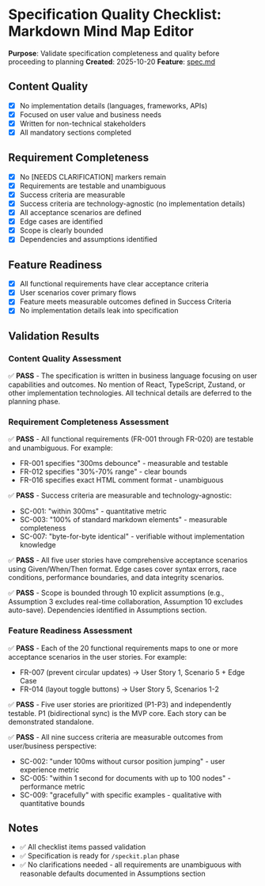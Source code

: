 # Specification Quality Checklist: Markdown Mind Map Editor

**Purpose**: Validate specification completeness and quality before proceeding to planning
**Created**: 2025-10-20
**Feature**: [spec.md](../spec.md)

## Content Quality

- [x] No implementation details (languages, frameworks, APIs)
- [x] Focused on user value and business needs
- [x] Written for non-technical stakeholders
- [x] All mandatory sections completed

## Requirement Completeness

- [x] No [NEEDS CLARIFICATION] markers remain
- [x] Requirements are testable and unambiguous
- [x] Success criteria are measurable
- [x] Success criteria are technology-agnostic (no implementation details)
- [x] All acceptance scenarios are defined
- [x] Edge cases are identified
- [x] Scope is clearly bounded
- [x] Dependencies and assumptions identified

## Feature Readiness

- [x] All functional requirements have clear acceptance criteria
- [x] User scenarios cover primary flows
- [x] Feature meets measurable outcomes defined in Success Criteria
- [x] No implementation details leak into specification

## Validation Results

### Content Quality Assessment
✅ **PASS** - The specification is written in business language focusing on user capabilities and outcomes. No mention of React, TypeScript, Zustand, or other implementation technologies. All technical details are deferred to the planning phase.

### Requirement Completeness Assessment
✅ **PASS** - All functional requirements (FR-001 through FR-020) are testable and unambiguous. For example:
- FR-001 specifies "300ms debounce" - measurable and testable
- FR-012 specifies "30%-70% range" - clear bounds
- FR-016 specifies exact HTML comment format - unambiguous

✅ **PASS** - Success criteria are measurable and technology-agnostic:
- SC-001: "within 300ms" - quantitative metric
- SC-003: "100% of standard markdown elements" - measurable completeness
- SC-007: "byte-for-byte identical" - verifiable without implementation knowledge

✅ **PASS** - All five user stories have comprehensive acceptance scenarios using Given/When/Then format. Edge cases cover syntax errors, race conditions, performance boundaries, and data integrity scenarios.

✅ **PASS** - Scope is bounded through 10 explicit assumptions (e.g., Assumption 3 excludes real-time collaboration, Assumption 10 excludes auto-save). Dependencies identified in Assumptions section.

### Feature Readiness Assessment
✅ **PASS** - Each of the 20 functional requirements maps to one or more acceptance scenarios in the user stories. For example:
- FR-007 (prevent circular updates) → User Story 1, Scenario 5 + Edge Case
- FR-014 (layout toggle buttons) → User Story 5, Scenarios 1-2

✅ **PASS** - Five user stories are prioritized (P1-P3) and independently testable. P1 (bidirectional sync) is the MVP core. Each story can be demonstrated standalone.

✅ **PASS** - All nine success criteria are measurable outcomes from user/business perspective:
- SC-002: "under 100ms without cursor position jumping" - user experience metric
- SC-005: "within 1 second for documents with up to 100 nodes" - performance metric
- SC-009: "gracefully" with specific examples - qualitative with quantitative bounds

## Notes

- ✅ All checklist items passed validation
- ✅ Specification is ready for `/speckit.plan` phase
- ✅ No clarifications needed - all requirements are unambiguous with reasonable defaults documented in Assumptions section
